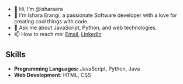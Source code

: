 - 👋 Hi, I’m @isharaera
- 👀 I'm Ishara Erangi, a passionate Software developer with a love for creating cool things with code.
- 🌱 Ask me about JavaScript, Python, and web technologies.
- 📫 How to reach me: [Email](ishara97jayalath@gmail.com), [LinkedIn](https://www.linkedin.com/in/ishara-jayalath-1a6611188/)


## Skills

- **Programming Languages:** JavaScript, Python, Java
- **Web Development:** HTML, CSS
